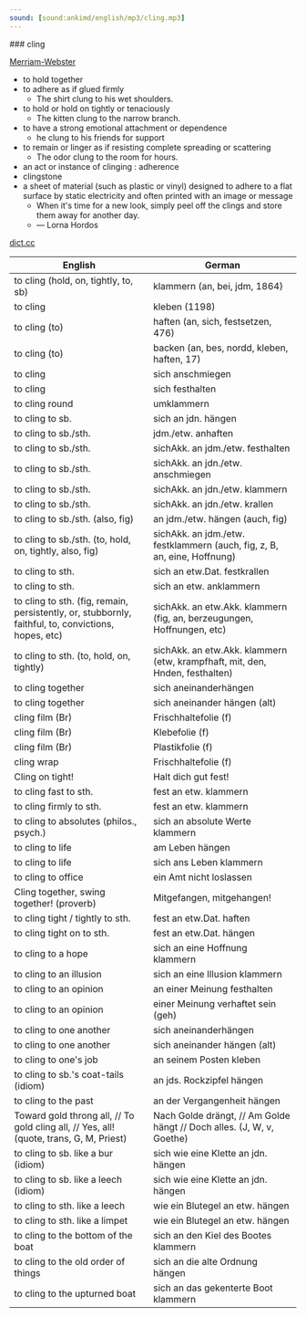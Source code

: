 ```yaml
---
sound: [sound:ankimd/english/mp3/cling.mp3]
---
```


\### cling

[Merriam-Webster](https://www.merriam-webster.com/dictionary/cling)

- to hold together
- to adhere as if glued firmly
    - The shirt clung to his wet shoulders.
- to hold or hold on tightly or tenaciously
    - The kitten clung to the narrow branch.
- to have a strong emotional attachment or dependence
    - he clung to his friends for support
- to remain or linger as if resisting complete spreading or scattering
    - The odor clung to the room for hours.
- an act or instance of clinging : adherence
- clingstone
- a sheet of material (such as plastic or vinyl) designed to adhere to a flat surface by static electricity and often printed with an image or message
    - When it's time for a new look, simply peel off the clings and store them away for another day.
    - — Lorna Hordos

[dict.cc](https://www.dict.cc/cling)

| English        | German       |
| -------------- | ------------ |
| to cling (hold, on, tightly, to, sb) | klammern (an, bei, jdm, 1864) |
| to cling | kleben (1198) |
| to cling (to) | haften (an, sich, festsetzen, 476) |
| to cling (to) | backen (an, bes, nordd, kleben, haften, 17) |
| to cling | sich anschmiegen |
| to cling | sich festhalten |
| to cling round | umklammern |
| to cling to sb. | sich an jdn. hängen |
| to cling to sb./sth. | jdm./etw. anhaften |
| to cling to sb./sth. | sichAkk. an jdm./etw. festhalten |
| to cling to sb./sth. | sichAkk. an jdn./etw. anschmiegen |
| to cling to sb./sth. | sichAkk. an jdn./etw. klammern |
| to cling to sb./sth. | sichAkk. an jdn./etw. krallen |
| to cling to sb./sth. (also, fig) | an jdm./etw. hängen (auch, fig) |
| to cling to sb./sth. (to, hold, on, tightly, also, fig) | sichAkk. an jdm./etw. festklammern (auch, fig, z, B, an, eine, Hoffnung) |
| to cling to sth. | sich an etw.Dat. festkrallen |
| to cling to sth. | sich an etw. anklammern |
| to cling to sth. (fig, remain, persistently, or, stubbornly, faithful, to, convictions, hopes, etc) | sichAkk. an etw.Akk. klammern (fig, an, berzeugungen, Hoffnungen, etc) |
| to cling to sth. (to, hold, on, tightly) | sichAkk. an etw.Akk. klammern (etw, krampfhaft, mit, den, Hnden, festhalten) |
| to cling together | sich aneinanderhängen |
| to cling together | sich aneinander hängen (alt) |
| cling film (Br) | Frischhaltefolie (f) |
| cling film (Br) | Klebefolie (f) |
| cling film (Br) | Plastikfolie (f) |
| cling wrap | Frischhaltefolie (f) |
| Cling on tight! | Halt dich gut fest! |
| to cling fast to sth. | fest an etw. klammern |
| to cling firmly to sth. | fest an etw. klammern |
| to cling to absolutes (philos., psych.) | sich an absolute Werte klammern |
| to cling to life | am Leben hängen |
| to cling to life | sich ans Leben klammern |
| to cling to office | ein Amt nicht loslassen |
| Cling together, swing together! (proverb) | Mitgefangen, mitgehangen! |
| to cling tight / tightly to sth. | fest an etw.Dat. haften |
| to cling tight on to sth. | fest an etw.Dat. hängen |
| to cling to a hope | sich an eine Hoffnung klammern |
| to cling to an illusion | sich an eine Illusion klammern |
| to cling to an opinion | an einer Meinung festhalten |
| to cling to an opinion | einer Meinung verhaftet sein (geh) |
| to cling to one another | sich aneinanderhängen |
| to cling to one another | sich aneinander hängen (alt) |
| to cling to one's job | an seinem Posten kleben |
| to cling to sb.'s coat-tails (idiom) | an jds. Rockzipfel hängen |
| to cling to the past | an der Vergangenheit hängen |
| Toward gold throng all, // To gold cling all, // Yes, all! (quote, trans, G, M, Priest) | Nach Golde drängt, // Am Golde hängt // Doch alles. (J, W, v, Goethe) |
| to cling to sb. like a bur (idiom) | sich wie eine Klette an jdn. hängen |
| to cling to sb. like a leech (idiom) | sich wie eine Klette an jdn. hängen |
| to cling to sth. like a leech | wie ein Blutegel an etw. hängen |
| to cling to sth. like a limpet | wie ein Blutegel an etw. hängen |
| to cling to the bottom of the boat | sich an den Kiel des Bootes klammern |
| to cling to the old order of things | sich an die alte Ordnung hängen |
| to cling to the upturned boat | sich an das gekenterte Boot klammern |
